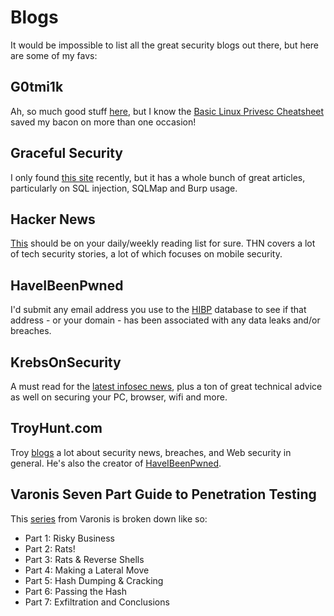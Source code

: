 # Blogs
It would be impossible to list all the great security blogs out there, but here are some of my favs:

G0tmi1k
-----
Ah, so much good stuff [here](https://blog.g0tmi1k.com/), but I know the [Basic Linux Privesc Cheatsheet](https://blog.g0tmi1k.com/2011/08/basic-linux-privilege-escalation/) saved my bacon on more than one occasion!  

Graceful Security
-----
I only found [this site](https://www.gracefulsecurity.com/gracefulsecurity/) recently, but it has a whole bunch of great articles, particularly on SQL injection, SQLMap and Burp usage.

Hacker News
-----
[This](http://thehackernews.com) should be on your daily/weekly reading list for sure.  THN covers a lot of tech security stories, a lot of which focuses on mobile security.

HaveIBeenPwned
-----
I'd submit any email address you use to the [HIBP](https://haveibeenpwned.com) database to see if that address - or your domain - has been associated with any data leaks and/or breaches.

KrebsOnSecurity
-----
A must read for the [latest infosec news](http://krebsonsecurity.com), plus a ton of great technical advice as well on securing your PC, browser, wifi and more.

TroyHunt.com
-----
Troy [blogs](https://troyhunt.com) a lot about security news, breaches, and Web security in general. He's also the creator of [HaveIBeenPwned](https://haveibeenpwned.com).

Varonis Seven Part Guide to Penetration Testing
-----
This [series](https://blog.varonis.com/varonis-six-part-guide-to-penetration-testing/) from Varonis is broken down like so:

* Part 1: Risky Business
* Part 2: Rats!
* Part 3: Rats & Reverse Shells
* Part 4: Making a Lateral Move
* Part 5: Hash Dumping & Cracking
* Part 6: Passing the Hash
* Part 7: Exfiltration and Conclusions
